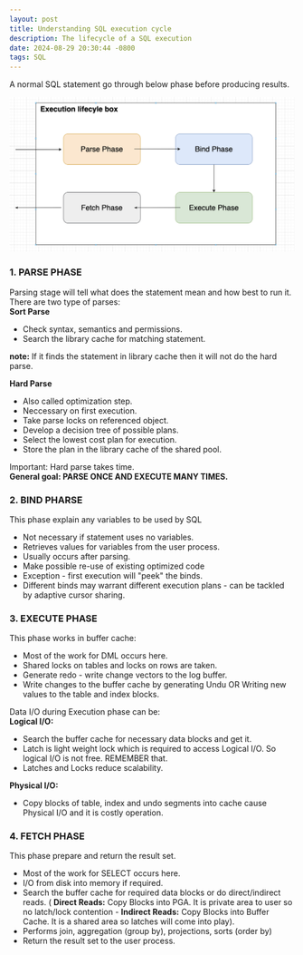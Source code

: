 ```yaml
---
layout: post
title: Understanding SQL execution cycle
description: The lifecycle of a SQL execution
date: 2024-08-29 20:30:44 -0800
tags: SQL
---
```


A normal SQL statement go through below phase before producing results.

<img src="/img/sql/sql-execution-lifecycle.png">

### 1. PARSE PHASE

Parsing stage will tell what does the statement mean and how best to run it.
There are two type of parses:
<br>
**Sort Parse**

<ul>
    <li>Check syntax, semantics and permissions.</li>
    <li>Search the library cache for matching statement.</li>
</ul>

**note:** If it finds the statement in library cache then it will not do the hard parse.

**Hard Parse**

<ul>
    <li>Also called optimization step.</li>
    <li>Neccessary on first execution.</li>
    <li>Take parse locks on referenced object.</li>
    <li>Develop a decision tree of possible plans.</li>
    <li>Select the lowest cost plan for execution.</li>
    <li>Store the plan in the library cache of the shared pool.</li>
</ul>

Important: Hard parse takes time.
<br>
<strong>General goal: PARSE ONCE AND EXECUTE MANY TIMES.</strong>

### 2. BIND PHARSE

This phase explain any variables to be used by SQL

<ul>
    <li>Not necessary if statement uses no variables.</li>
    <li>Retrieves values for variables from the user process.</li>
    <li>Usually occurs after parsing.</li>
    <li>Make possible re-use of existing optimized code</li>
    <li>Exception - first execution will "peek" the binds.</li>
    <li>Different binds may warrant different execution plans - can be tackled by adaptive cursor sharing.</li>
</ul>

### 3. EXECUTE PHASE

This phase works in buffer cache:
<ul>
    <li>Most of the work for DML occurs here.</li>
    <li>Shared locks on tables and locks on rows are taken.</li>
    <li>Generate redo - write change vectors to the log buffer.</li>
    <li>Write changes to the buffer cache by generating Undu OR Writing new values to the table and index blocks.</li>
</ul>

Data I/O during Execution phase can be:
<br>
**Logical I/O:**
<ul>
    <li>Search the buffer cache for necessary data blocks and get it.</li>
    <li>Latch is light weight lock which is required to access Logical I/O. So logical I/O is not free. REMEMBER that.</li>
    <li>Latches and Locks reduce scalability.</li>
</ul>

**Physical I/O:**
<ul>
    <li>Copy blocks of table, index and undo segments into cache cause Physical I/O and it is costly operation.</li>
</ul>

### 4. FETCH PHASE

This phase prepare and return the result set.
<ul>
    <li>Most of the work for SELECT occurs here.</li>
    <li>I/O from disk into memory if required.</li>
    <li>Search the buffer cache for required data blocks or do direct/indirect reads.
    ( <b>Direct Reads:</b>  Copy Blocks into PGA. It is private area to user so no latch/lock contention - <b>Indirect Reads:</b> Copy Blocks into Buffer Cache. It is a shared area so latches will come into play).</li>
    <li>Performs join, aggregation (group by), projections, sorts (order by)</li>
    <li>Return the result set to the user process.</li>
</ul>